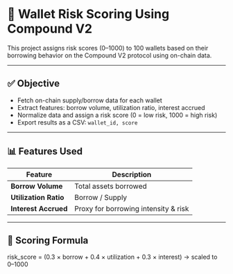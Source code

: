 # 🔐 Wallet Risk Scoring Using Compound V2

This project assigns risk scores (0–1000) to 100 wallets based on their borrowing behavior on the Compound V2 protocol using on-chain data.

---

## ✅ Objective

- Fetch on-chain supply/borrow data for each wallet
- Extract features: borrow volume, utilization ratio, interest accrued
- Normalize data and assign a risk score (0 = low risk, 1000 = high risk)
- Export results as a CSV: `wallet_id, score`

---

## 📊 Features Used

| Feature | Description |
|--------|-------------|
| **Borrow Volume** | Total assets borrowed |
| **Utilization Ratio** | Borrow / Supply |
| **Interest Accrued** | Proxy for borrowing intensity & risk |

---

## 🧮 Scoring Formula

risk_score = (0.3 × borrow + 0.4 × utilization + 0.3 × interest) → scaled to 0–1000


